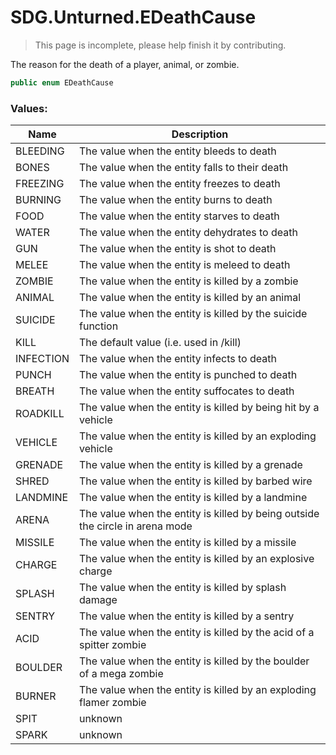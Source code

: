 # SDG.Unturned.EDeathCause

> This page is incomplete, please help finish it by contributing.

The reason for the death of a player, animal, or zombie.

```csharp
public enum EDeathCause
```

### Values:

Name | Description
------------ | -------------
BLEEDING | The value when the entity bleeds to death
BONES | The value when the entity falls to their death
FREEZING | The value when the entity freezes to death
BURNING | The value when the entity burns to death
FOOD | The value when the entity starves to death
WATER | The value when the entity dehydrates to death
GUN | The value when the entity is shot to death
MELEE | The value when the entity is meleed to death
ZOMBIE | The value when the entity is killed by a zombie
ANIMAL | The value when the entity is killed by an animal
SUICIDE | The value when the entity is killed by the suicide function
KILL | The default value (i.e. used in /kill)
INFECTION | The value when the entity infects to death
PUNCH | The value when the entity is punched to death
BREATH | The value when the entity suffocates to death
ROADKILL | The value when the entity is killed by being hit by a vehicle
VEHICLE | The value when the entity is killed by an exploding vehicle
GRENADE | The value when the entity is killed by a grenade
SHRED | The value when the entity is killed by barbed wire
LANDMINE | The value when the entity is killed by a landmine
ARENA | The value when the entity is killed by being outside the circle in arena mode
MISSILE | The value when the entity is killed by a missile
CHARGE | The value when the entity is killed by an explosive charge
SPLASH | The value when the entity is killed by splash damage
SENTRY | The value when the entity is killed by a sentry
ACID | The value when the entity is killed by the acid of a spitter zombie
BOULDER | The value when the entity is killed by the boulder of a mega zombie
BURNER | The value when the entity is killed by an exploding flamer zombie
SPIT | unknown
SPARK | unknown
